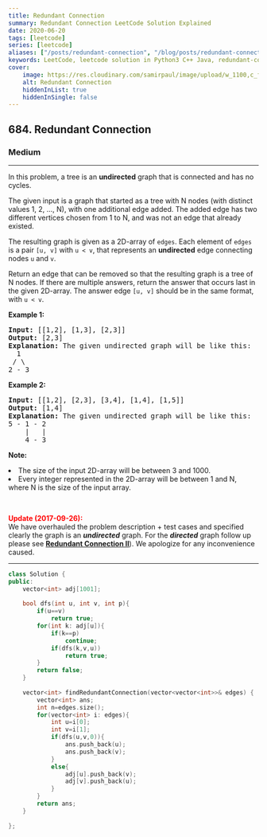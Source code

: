 ```yaml
---
title: Redundant Connection
summary: Redundant Connection LeetCode Solution Explained
date: 2020-06-20
tags: [leetcode]
series: [leetcode]
aliases: ["/posts/redundant-connection", "/blog/posts/redundant-connection", "/redundant-connection"]
keywords: LeetCode, leetcode solution in Python3 C++ Java, redundant-connection solution
cover:
    image: https://res.cloudinary.com/samirpaul/image/upload/w_1100,c_fit,co_rgb:FFFFFF,l_text:Arial_70_bold:Redundant Connection/problem-solving.webp
    alt: Redundant Connection
    hiddenInList: true
    hiddenInSingle: false
---
```



<h2>684. Redundant Connection</h2><h3>Medium</h3><hr><div><p>
In this problem, a tree is an <b>undirected</b> graph that is connected and has no cycles.
</p><p>
The given input is a graph that started as a tree with N nodes (with distinct values 1, 2, ..., N), with one additional edge added.  The added edge has two different vertices chosen from 1 to N, and was not an edge that already existed.
</p><p>
The resulting graph is given as a 2D-array of <code>edges</code>.  Each element of <code>edges</code> is a pair <code>[u, v]</code> with <code>u &lt; v</code>, that represents an <b>undirected</b> edge connecting nodes <code>u</code> and <code>v</code>.
</p><p>
Return an edge that can be removed so that the resulting graph is a tree of N nodes.  If there are multiple answers, return the answer that occurs last in the given 2D-array.  The answer edge <code>[u, v]</code> should be in the same format, with <code>u &lt; v</code>.
</p><p><b>Example 1:</b><br>
</p><pre><b>Input:</b> [[1,2], [1,3], [2,3]]
<b>Output:</b> [2,3]
<b>Explanation:</b> The given undirected graph will be like this:
  1
 / \
2 - 3
</pre>
<p></p>
<p><b>Example 2:</b><br>
</p><pre><b>Input:</b> [[1,2], [2,3], [3,4], [1,4], [1,5]]
<b>Output:</b> [1,4]
<b>Explanation:</b> The given undirected graph will be like this:
5 - 1 - 2
    |   |
    4 - 3
</pre>
<p></p>
<p><b>Note:</b><br>
</p><li>The size of the input 2D-array will be between 3 and 1000.</li>
<li>Every integer represented in the 2D-array will be between 1 and N, where N is the size of the input array.</li>
<p></p>

<br>

<p>
<b><font color="red">Update (2017-09-26):</font></b><br>
We have overhauled the problem description + test cases and specified clearly the graph is an <b><i>undirected</i></b> graph. For the <b><i>directed</i></b> graph follow up please see <b><a href="https://leetcode.com/problems/redundant-connection-ii/description/">Redundant Connection II</a></b>). We apologize for any inconvenience caused.
</p></div>

---




```cpp
class Solution {
public:
    vector<int> adj[1001];
    
    bool dfs(int u, int v, int p){
        if(u==v)
            return true;
        for(int k: adj[u]){
            if(k==p)
                continue;
            if(dfs(k,v,u))
                return true;
        }
        return false;
    }
    
    vector<int> findRedundantConnection(vector<vector<int>>& edges) {
        vector<int> ans;
        int n=edges.size();
        for(vector<int> i: edges){
            int u=i[0];
            int v=i[1];
            if(dfs(u,v,0)){
                ans.push_back(u);
                ans.push_back(v);
            }
            else{
                adj[u].push_back(v);
                adj[v].push_back(u);
            }
        }
        return ans;
    }
    
};
```
